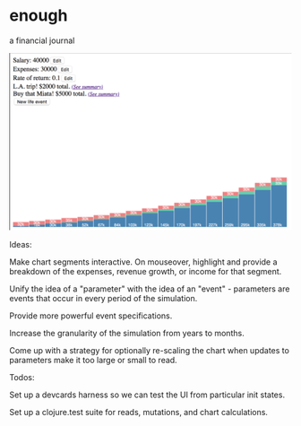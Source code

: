 # enough
a financial journal

![current state](https://raw.githubusercontent.com/stijlist/enough/master/screenshots/enough-2016-07-05.png)


Ideas:

Make chart segments interactive. On mouseover, highlight and provide a breakdown of the expenses, revenue growth, or income for that segment.

Unify the idea of a "parameter" with the idea of an "event" - parameters are events that occur in every period of the simulation.

Provide more powerful event specifications.

Increase the granularity of the simulation from years to months.

Come up with a strategy for optionally re-scaling the chart when updates to parameters make it too large or small to read.

Todos:

Set up a devcards harness so we can test the UI from particular init states.

Set up a clojure.test suite for reads, mutations, and chart calculations.
